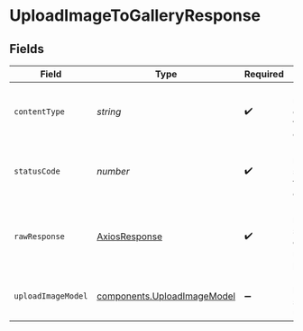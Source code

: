 # UploadImageToGalleryResponse


## Fields

| Field                                                                      | Type                                                                       | Required                                                                   | Description                                                                |
| -------------------------------------------------------------------------- | -------------------------------------------------------------------------- | -------------------------------------------------------------------------- | -------------------------------------------------------------------------- |
| `contentType`                                                              | *string*                                                                   | :heavy_check_mark:                                                         | HTTP response content type for this operation                              |
| `statusCode`                                                               | *number*                                                                   | :heavy_check_mark:                                                         | HTTP response status code for this operation                               |
| `rawResponse`                                                              | [AxiosResponse](https://axios-http.com/docs/res_schema)                    | :heavy_check_mark:                                                         | Raw HTTP response; suitable for custom response parsing                    |
| `uploadImageModel`                                                         | [components.UploadImageModel](../../models/components/uploadimagemodel.md) | :heavy_minus_sign:                                                         | Image has been successfully uploaded                                       |